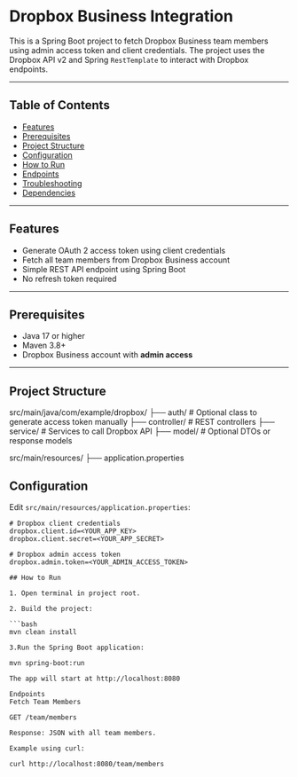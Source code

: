 # Dropbox Business Integration

This is a Spring Boot project to fetch Dropbox Business team members using admin access token and client credentials. The project uses the Dropbox API v2 and Spring `RestTemplate` to interact with Dropbox endpoints.

---

## Table of Contents

- [Features](#features)
- [Prerequisites](#prerequisites)
- [Project Structure](#project-structure)
- [Configuration](#configuration)
- [How to Run](#how-to-run)
- [Endpoints](#endpoints)
- [Troubleshooting](#troubleshooting)
- [Dependencies](#dependencies)

---

## Features

- Generate OAuth 2 access token using client credentials
- Fetch all team members from Dropbox Business account
- Simple REST API endpoint using Spring Boot
- No refresh token required

---

## Prerequisites

- Java 17 or higher
- Maven 3.8+
- Dropbox Business account with **admin access**

---

## Project Structure

src/main/java/com/example/dropbox/
├── auth/        # Optional class to generate access token manually
├── controller/  # REST controllers
├── service/     # Services to call Dropbox API
├── model/       # Optional DTOs or response models

src/main/resources/
├── application.properties


## Configuration

Edit `src/main/resources/application.properties`:

```properties
# Dropbox client credentials
dropbox.client.id=<YOUR_APP_KEY>
dropbox.client.secret=<YOUR_APP_SECRET>

# Dropbox admin access token
dropbox.admin.token=<YOUR_ADMIN_ACCESS_TOKEN>

## How to Run

1. Open terminal in project root.

2. Build the project:

```bash
mvn clean install

3.Run the Spring Boot application:

mvn spring-boot:run

The app will start at http://localhost:8080

Endpoints
Fetch Team Members

GET /team/members

Response: JSON with all team members.

Example using curl:

curl http://localhost:8080/team/members

